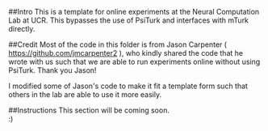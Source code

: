##Intro
This is a template for online experiments at the Neural Computation Lab at UCR. This bypasses the use of PsiTurk and interfaces with mTurk directly.<br>

##Credit
Most of the code in this folder is from Jason Carpenter ( https://github.com/jmcarpenter2 ), who kindly shared the code that he wrote with us such that we are able to run experiments online without using PsiTurk. Thank you Jason! <br>

I modified some of Jason's code to make it fit a template form such that others in the lab are able to use it more easily.<br>

##Instructions
This section will be coming soon.<br>
:)